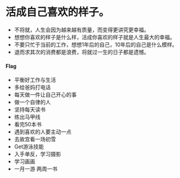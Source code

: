 
# 活成自己喜欢的样子。
- 不将就，人生会因为越来越有质量，而变得更讲究更幸福。
- 想想你喜欢的样子是什么样，活成你喜欢的样子就是人生最大的幸福。
- 不要只忙于当前的工作，想想1年后的自己，10年后的自己是什么模样。
- 退而求其次的消费都是浪费，将就过一生的日子都是遗憾。

#### Flag
- 平衡好工作与生活
- 多给爸妈打电话
- 每天做一件让自己开心的事
- 做一个自律的人
- 坚持每天读书
- 练出马甲线
- 看完50本书
- 遇到喜欢的人要主动一点
- 去故宫看一场初雪
- Get游泳技能
- 入手单反，学习摄影
- 学习画画
- 一月一游 两周一书


